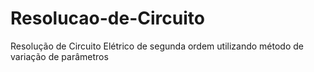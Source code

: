 # Resolucao-de-Circuito
Resolução de Circuito Elétrico de segunda ordem utilizando método de variação de parâmetros
